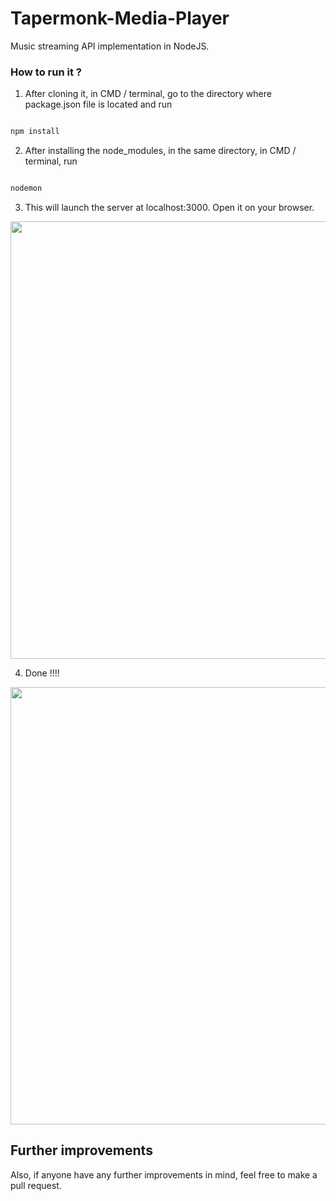 # Tapermonk-Media-Player

Music streaming API implementation in NodeJS.

### How to run it ?

1) After cloning it, in CMD / terminal, go to the directory where package.json file is located and run

```javascript

npm install

```

2) After installing the node_modules, in the same directory, in CMD / terminal, run

```javascript

nodemon

```

3) This will launch the server at localhost:3000. Open it on your browser.

<img src = "https://user-images.githubusercontent.com/38986305/46242201-5ec8a380-c3e3-11e8-893c-0eb589943f19.JPG" width = "700">

4) Done !!!!

<img src = "https://user-images.githubusercontent.com/38986305/46242202-5ec8a380-c3e3-11e8-9efe-2e7cf50409d9.JPG" width = "700">

## Further improvements

Also, if anyone have any further improvements in mind, feel free to make a pull request.
